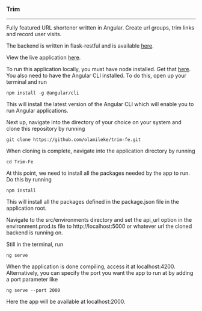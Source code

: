 ### Trim

------------
Fully featured URL shortener written in Angular. Create url groups, trim links and record user visits.

The backend is written in flask-restful and is available [here](https://github.com/olamileke/trim-be "here"). 

View the live application [here](https://trimm.xyz "here").

To run this application locally, you must have node installed. Get that [here](https://nodejs.org "here"). You also need to have the Angular CLI installed. To do this, open up your terminal and run

```
npm install -g @angular/cli
```

This will install the latest version of the Angular CLI which will enable you to run Angular applications.

Next up, navigate into the directory of your choice on your system and clone this repository by running

```
git clone https://github.com/olamileke/trim-fe.git
```

When cloning is complete, navigate into the application directory by running

```
cd Trim-Fe
```

At this point, we need to install all the packages needed by the app to run. Do this by running

```
npm install
```

This will install all the packages defined in the package.json file in the application root.

Navigate to the src/environments directory and set the api_url option in the environment.prod.ts file to http://localhost:5000 or whatever url the cloned backend is running on.

Still in the terminal, run

```
ng serve
```
When the application is done compiling, access it at localhost:4200. Alternatively, you can specify the port you want the app to run at by adding a port parameter like

```
ng serve --port 2000
```
Here the app will be available at localhost:2000.




